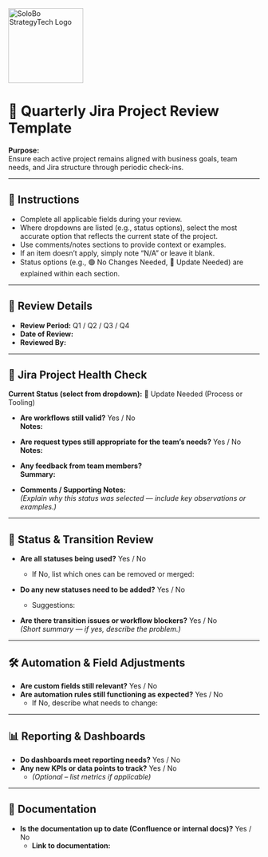 <img src="https://github.com/SoloBows/SoloBows/blob/e73026716c7c251fd1623c59f23a66caa424be1d/SoloBo%20StrategyTech%20Logo.png" alt="SoloBo StrategyTech Logo" width="150"/>


# 🔁 Quarterly Jira Project Review Template

**Purpose:**  
Ensure each active project remains aligned with business goals, team needs, and Jira structure through periodic check-ins.

---

## 📌 Instructions

- Complete all applicable fields during your review.
- Where dropdowns are listed (e.g., status options), select the most accurate option that reflects the current state of the project.
- Use comments/notes sections to provide context or examples.
- If an item doesn’t apply, simply note “N/A” or leave it blank.
- Status options (e.g., 🟢 No Changes Needed, 🔴 Update Needed) are explained within each section.

---

## 📅 Review Details

- **Review Period:** Q1 / Q2 / Q3 / Q4  
- **Date of Review:**  
- **Reviewed By:**  

---

## 🔧 Jira Project Health Check

**Current Status (select from dropdown):** 🔴 Update Needed (Process or Tooling)

- **Are workflows still valid?** Yes / No  
  **Notes:**

- **Are request types still appropriate for the team’s needs?** Yes / No  
  **Notes:**

- **Any feedback from team members?**  
  **Summary:**

- **Comments / Supporting Notes:**  
  _(Explain why this status was selected — include key observations or examples.)_

---

## 🚥 Status & Transition Review

- **Are all statuses being used?** Yes / No  
  - If No, list which ones can be removed or merged:

- **Do any new statuses need to be added?** Yes / No  
  - Suggestions:

- **Are there transition issues or workflow blockers?** Yes / No  
  _(Short summary — if yes, describe the problem.)_

---

## 🛠 Automation & Field Adjustments

- **Are custom fields still relevant?** Yes / No  
- **Are automation rules still functioning as expected?** Yes / No  
  - If No, describe what needs to change:

---

## 📊 Reporting & Dashboards

- **Do dashboards meet reporting needs?** Yes / No  
- **Any new KPIs or data points to track?** Yes / No  
  - _(Optional – list metrics if applicable)_

---

## 📁 Documentation

- **Is the documentation up to date (Confluence or internal docs)?** Yes / No  
  - **Link to documentation:**

